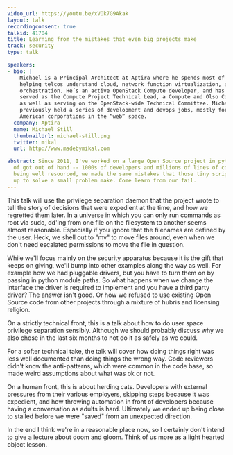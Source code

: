 ```yaml
---
video_url: https://youtu.be/xVOk7G9Akak
layout: talk
recordingconsent: true
talkid: 41704
title: Learning from the mistakes that even big projects make
track: security
type: talk

speakers:
- bio: | 
    Michael is a Principal Architect at Aptira where he spends most of his time
    helping telcos understand cloud, network function virtualization, and service
    orchestration. He’s an active OpenStack Compute developer, and has previously
    served as the Compute Project Technical Lead, a Compute and Olso Core Reviewer,
    as well as serving on the OpenStack-wide Technical Committee. Michael has
    previously held a series of development and devops jobs, mostly for large
    American corporations in the “web” space.
  company: Aptira
  name: Michael Still
  thumbnailUrl: michael-still.png
  twitter: mikal
  url: http://www.madebymikal.com

abstract: Since 2011, I've worked on a large Open Source project in python. It kind
  of got out of hand -- 1000s of developers and millions of lines of code. Yet despite
  being well resourced, we made the same mistakes that those tiny scripts you whip
  up to solve a small problem make. Come learn from our fail.
---
```

This talk will use the privilege separation daemon that the project wrote to tell the story of decisions that were expedient at the time, and how we regretted them later. In a universe in which you can only run commands as root via sudo, dd'ing from one file on the filesystem to another seems almost reasonable. Especially if you ignore that the filenames are defined by the user. Heck, we shell out to "mv" to move files around, even when we don't need escalated permissions to move the file in question.

While we'll focus mainly on the security apparatus because it is the gift that keeps on giving, we'll bump into other examples along the way as well. For example how we had pluggable drivers, but you have to turn them on by passing in python module paths. So what happens when we change the interface the driver is required to implement and you have a third party driver? The answer isn't good. Or how we refused to use existing Open Source code from other projects through a mixture of hubris and licensing religion.

On a strictly technical front, this is a talk about how to do user space privilege separation sensibly. Although we should probably discuss why we also chose in the last six months to not do it as safely as we could.

For a softer technical take, the talk will cover how doing things right was less well documented than doing things the wrong way. Code reviewers didn't know the anti-patterns, which were common in the code base, so made weird assumptions about what was ok or not.

On a human front, this is about herding cats. Developers with external pressures from their various employers, skipping steps because it was expedient, and how throwing automation in front of developers because having a conversation as adults is hard. Ultimately we ended up being close to stalled before we were "saved" from an unexpected direction.

In the end I think we're in a reasonable place now, so I certainly don't intend to give a lecture about doom and gloom. Think of us more as a light hearted object lesson.
